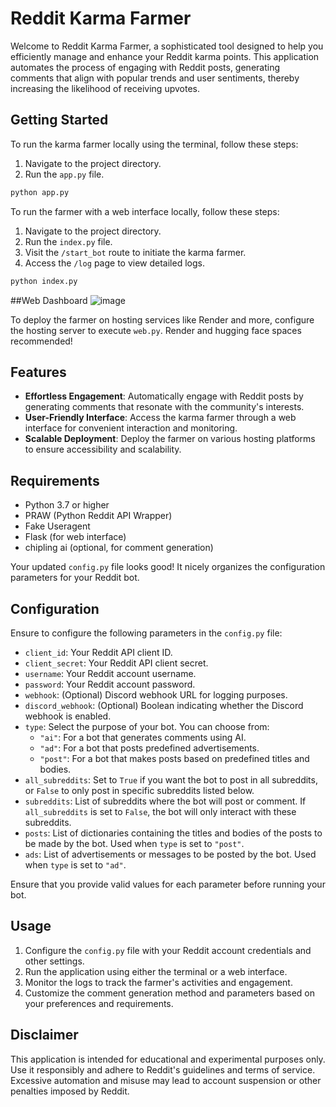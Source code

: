 # Reddit Karma Farmer

Welcome to Reddit Karma Farmer, a sophisticated tool designed to help you efficiently manage and enhance your Reddit karma points. This application automates the process of engaging with Reddit posts, generating comments that align with popular trends and user sentiments, thereby increasing the likelihood of receiving upvotes.

## Getting Started

To run the karma farmer locally using the terminal, follow these steps:

1. Navigate to the project directory.
2. Run the `app.py` file.

```bash
python app.py
```

To run the farmer with a web interface locally, follow these steps:

1. Navigate to the project directory.
2. Run the `index.py` file.
3. Visit the `/start_bot` route to initiate the karma farmer.
4. Access the `/log` page to view detailed logs.

```bash
python index.py
```
##Web Dashboard
![image](https://github.com/meet447/Reddit-Karma-Bot/assets/51074036/2552eb5c-b2ce-42ec-aa5a-154f11435e16)


To deploy the farmer on hosting services like Render and more, configure the hosting server to execute `web.py`.
Render and hugging face spaces recommended!
## Features

- **Effortless Engagement**: Automatically engage with Reddit posts by generating comments that resonate with the community's interests.
- **User-Friendly Interface**: Access the karma farmer through a web interface for convenient interaction and monitoring.
- **Scalable Deployment**: Deploy the farmer on various hosting platforms to ensure accessibility and scalability.

## Requirements

- Python 3.7 or higher
- PRAW (Python Reddit API Wrapper)
- Fake Useragent
- Flask (for web interface)
- chipling ai (optional, for comment generation)

Your updated `config.py` file looks good! It nicely organizes the configuration parameters for your Reddit bot. 

## Configuration

Ensure to configure the following parameters in the `config.py` file:

- `client_id`: Your Reddit API client ID.
- `client_secret`: Your Reddit API client secret.
- `username`: Your Reddit account username.
- `password`: Your Reddit account password.
- `webhook`: (Optional) Discord webhook URL for logging purposes.
- `discord_webhook`: (Optional) Boolean indicating whether the Discord webhook is enabled.
- `type`: Select the purpose of your bot. You can choose from:
  - `"ai"`: For a bot that generates comments using AI.
  - `"ad"`: For a bot that posts predefined advertisements.
  - `"post"`: For a bot that makes posts based on predefined titles and bodies.
- `all_subreddits`: Set to `True` if you want the bot to post in all subreddits, or `False` to only post in specific subreddits listed below.
- `subreddits`: List of subreddits where the bot will post or comment. If `all_subreddits` is set to `False`, the bot will only interact with these subreddits.
- `posts`: List of dictionaries containing the titles and bodies of the posts to be made by the bot. Used when `type` is set to `"post"`.
- `ads`: List of advertisements or messages to be posted by the bot. Used when `type` is set to `"ad"`.

Ensure that you provide valid values for each parameter before running your bot.

## Usage

1. Configure the `config.py` file with your Reddit account credentials and other settings.
2. Run the application using either the terminal or a web interface.
3. Monitor the logs to track the farmer's activities and engagement.
4. Customize the comment generation method and parameters based on your preferences and requirements.

## Disclaimer

This application is intended for educational and experimental purposes only. Use it responsibly and adhere to Reddit's guidelines and terms of service. Excessive automation and misuse may lead to account suspension or other penalties imposed by Reddit.
